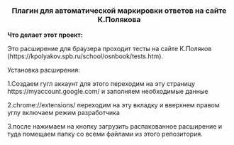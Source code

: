 <h3 align="center">Плагин для автоматической маркировки ответов на сайте К.Полякова</h3>
<p><strong>Что делает этот проект:</strong><p>
Это расширение для браузера проходит тесты на сайте К.Поляков (https://kpolyakov.spb.ru/school/osnbook/tests.htm).
<p>Установка расширения:<p>
<p>1.Создаем гугл аккаунт для этого переходим на эту страницу https://myaccount.google.com/
и заполняем необходимые данные</p>
<p>2.chrome://extensions/ переходим на эту вкладку и вверхнем правом углу включаем режим разработчика</p>
<p>3.после нажимаем на кнопку загрузить распакованное расширение и туда помещаем 
папку со всеми файлами из этого репозитория.</p>



